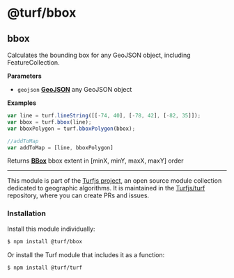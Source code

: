 # @turf/bbox

<!-- Generated by documentation.js. Update this documentation by updating the source code. -->

## bbox

Calculates the bounding box for any GeoJSON object, including FeatureCollection.

**Parameters**

-   `geojson` **[GeoJSON][1]** any GeoJSON object

**Examples**

```javascript
var line = turf.lineString([[-74, 40], [-78, 42], [-82, 35]]);
var bbox = turf.bbox(line);
var bboxPolygon = turf.bboxPolygon(bbox);

//addToMap
var addToMap = [line, bboxPolygon]
```

Returns **[BBox][2]** bbox extent in [minX, minY, maxX, maxY] order

[1]: https://tools.ietf.org/html/rfc7946#section-3

[2]: https://tools.ietf.org/html/rfc7946#section-5

<!-- This file is automatically generated. Please don't edit it directly:
if you find an error, edit the source file (likely index.js), and re-run
./scripts/generate-readmes in the turf project. -->

---

This module is part of the [Turfjs project](http://turfjs.org/), an open source
module collection dedicated to geographic algorithms. It is maintained in the
[Turfjs/turf](https://github.com/Turfjs/turf) repository, where you can create
PRs and issues.

### Installation

Install this module individually:

```sh
$ npm install @turf/bbox
```

Or install the Turf module that includes it as a function:

```sh
$ npm install @turf/turf
```
